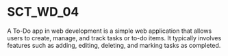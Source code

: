 # SCT_WD_04
A To-Do app in web development is a simple web application that allows users to create, manage, and track tasks or to-do items. It typically involves features such as adding, editing, deleting, and marking tasks as completed. 
